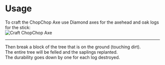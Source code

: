 [craft-chopchop]: https://raw.githubusercontent.com/CubeEngine/modules-extra/master/chopchop/docs/image/craft-chopchop.jpg
# Usage

To craft the ChopChop Axe use Diamond axes for the axehead and oak logs for the stick:  
![Craft ChopChop Axe][craft-chopchop]

___

Then break a block of the tree that is on the ground (touching dirt).    
The entire tree will be felled and the saplings replanted.  
The durability goes down by one for each log destroyed.
